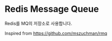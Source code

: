 Redis Message Queue
===========================

Redis를 MQ의 저장소로 사용합니다.

Inspired from https://github.com/mszuchman/rmq


